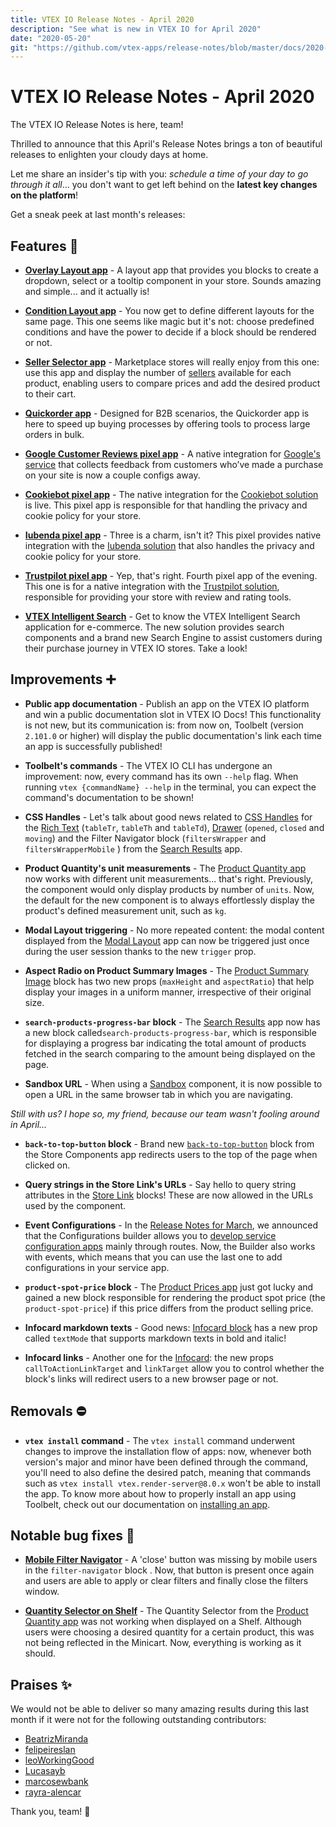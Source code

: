 ```yaml
---
title: VTEX IO Release Notes - April 2020
description: "See what is new in VTEX IO for April 2020"
date: "2020-05-20"
git: "https://github.com/vtex-apps/release-notes/blob/master/docs/2020-04/README.md"
---
```


# VTEX IO Release Notes - April 2020

The VTEX IO Release Notes is here, team!

Thrilled to announce that this April's Release Notes brings a ton of beautiful releases to enlighten your cloudy days at home.

Let me share an insider's tip with you: *schedule a time of your day to go through it all*... you don't want to get left behind on the **latest key changes on the platform**!

Get a sneak peek at last month's releases:

## Features :rocket:

- [**Overlay Layout app**](https://vtex.io/docs/components/all/vtex.overlay-layout@0.1.2/) - A layout app that provides you blocks to create a dropdown, select or a tooltip component in your store. Sounds amazing and simple... and it actually is!

- [**Condition Layout app**](https://vtex.io/docs/components/all/vtex.condition-layout@1.1.7/) -  You now get to define different layouts for the same page. This one seems like magic but it's not: choose predefined conditions and have the power to decide if a block should be rendered or not.

- [**Seller Selector app**](https://vtex.io/docs/components/all/vtex.seller-selector@0.1.0/) - Marketplace stores will really enjoy from this one: use this app and display the number of [sellers](https://help.vtex.com/tutorial/what-is-a-seller--5FkLvhZ3Few4CWWIuYOK2w) available for each product, enabling users to compare prices and add the desired product to their cart.

- [**Quickorder app**](https://vtex.io/docs/components/all/vtex.quickorder@0.7.2/) - Designed for B2B scenarios, the Quickorder app is here to speed up buying processes by offering tools to process large orders in bulk.

- [**Google Customer Reviews pixel app**](https://vtex.io/docs/components/pixel/vtex.google-customer-reviews@1.0.2/) - A native integration for [Google's service](https://support.google.com/merchants/answer/7124326?hl=en) that collects feedback from customers who’ve made a purchase on your site is now a couple configs away.

- [**Cookiebot pixel app**](https://vtex.io/docs/components/pixel/vtex.cookiebot@2.0.1/) - The native integration for the [Cookiebot solution](https://www.cookiebot.com/) is live. This pixel app is responsible for that handling the privacy and cookie policy for your store.

- [**Iubenda pixel app**](https://vtex.io/docs/components/pixel/vtex.iubenda@0.2.1/) - Three is a charm, isn't it? This pixel provides native integration with the [Iubenda solution](https://www.iubenda.com/en/?utm_source=adwords&utm_medium=ppc&utm_campaign=aw_brand_global_exact&utm_term=iubenda&utm_content=336331123145&gclid=EAIaIQobChMI-ufW1Yid6QIVEYGRCh1zHAmFEAAYASAAEgLP_fD_BwE) that also handles the privacy and cookie policy for your store.

- [**Trustpilot pixel app**](https://vtex.io/docs/components/pixel/vtex.trustpilot@1.0.2/) - Yep, that's right. Fourth pixel app of the evening. This one is for a native integration with the [Trustpilot solution](https://www.trustpilot.com/), responsible for providing your store with review and rating tools.

- [**VTEX Intelligent Search**](https://help.vtex.com/tracks/vtex-intelligent-search--19wrbB7nEQcmwzDPl1l4Cb) - Get to know the VTEX Intelligent Search application for e-commerce. The new solution provides search components and a brand new Search Engine to assist  customers during their purchase journey in VTEX IO stores. Take a look!

## Improvements :heavy_plus_sign:

- **Public app documentation** - Publish an app on the VTEX IO platform and win a public documentation slot in VTEX IO Docs! This functionality is not new, but its communication is: from now on, Toolbelt (version `2.101.0` or higher) will display the public documentation's link each time an app is successfully published!

- **Toolbelt's commands** - The VTEX IO CLI has undergone an improvement: now, every command has its own `--help` flag. When running `vtex {commandName} --help` in the terminal, you can expect the command's documentation to be shown! 

- **CSS Handles** - Let's talk about good news related to [CSS Handles](https://vtex.io/docs/recipes/style/using-css-handles-for-store-customization) for the [Rich Text](https://vtex.io/docs/components/all/vtex.rich-text@0.10.0/) (`tableTr`, `tableTh` and `tableTd`), [Drawer](https://vtex.io/docs/components/all/vtex.store-drawer@0.12.1/) (`opened`, `closed` and `moving`) and the Filter Navigator block (`filtersWrapper` and `filtersWrapperMobile` ) from the [Search Results](https://vtex.io/docs/components/all/vtex.search-result@3.59.0/) app.

- **Product Quantity's unit measurements** - The [Product Quantity app](https://vtex.io/docs/components/all/vtex.product-quantity@1.4.1/) now works with different unit measurements... that's right. Previously, the component would only display products by number of `units`. Now, the default for the new component is to always effortlessly display the product's defined measurement unit, such as `kg`.

- **Modal Layout triggering** - No more repeated content: the modal content displayed from the [Modal Layout](https://vtex.io/docs/components/all/vtex.modal-layout@0.4.2/) app can now be triggered just once during the user session thanks to the new `trigger` prop.

- **Aspect Radio on Product Summary Images** - The [Product Summary Image](https://vtex.io/docs/components/all/vtex.product-summary@2.54.1/product-summary-image/) block has two new props (`maxHeight` and `aspectRatio`) that help display your images in a uniform manner, irrespective of their original size. 
  
- **`search-products-progress-bar` block** - The [Search Results](https://vtex.io/docs/components/all/vtex.search-result@3.59.0/) app now has a new block called`search-products-progress-bar`, which is responsible for displaying a progress bar indicating the total amount of products fetched in the search comparing to the amount being displayed on the page.

- **Sandbox URL** - When using a [Sandbox](https://vtex.io/docs/components/all/vtex.sandbox@0.5.0/) component, it is now possible to open a URL in the same browser tab in which you are navigating.

*Still with us? I hope so, my friend, because our team wasn't fooling around in April...*

- **`back-to-top-button` block** - Brand new [`back-to-top-button`](https://vtex.io/docs/components/all/vtex.store-components@3.114.6/backtotopbutton/) block from the Store Components app redirects users to the top of the page when clicked on. 

- **Query strings in the Store Link's URLs** - Say hello to query string attributes in the [Store Link](https://vtex.io/docs/components/all/vtex.store-link@0.5.1/) blocks! These are now allowed in the URLs used by the component.

- **Event Configurations** - In the [Release Notes for March](https://vtex.io/docs/releases/2020-03/README/), we announced that the Configurations builder allows you to [develop service configuration apps](https://vtex.io/docs/recipes/development/developing-service-configuration-apps/) mainly through routes. Now, the Builder also works with events, which means that you can use the last one to add configurations in your service app.

- **`product-spot-price` block** - The [Product Prices app](https://vtex.io/docs/components/all/vtex.product-price@1.3.0/) just got lucky and gained a new block responsible for rendering the product spot price (the `product-spot-price`) if this price differs from the product selling price.

- **Infocard markdown texts** - Good news: [Infocard block](https://vtex.io/docs/components/all/vtex.store-components@3.114.6/infocard/) has a new prop called `textMode` that supports markdown texts in bold and italic!

- **Infocard links** - Another one for the [Infocard](https://vtex.io/docs/components/all/vtex.store-components@3.114.6/infocard/): the new props `callToActionLinkTarget` and `linkTarget` allow you to control whether the block's links will redirect users to a new browser page or not.

## Removals :no_entry:

- **`vtex install` command** - The `vtex install` command underwent changes to improve the installation flow of apps: now, whenever both version's major and minor have been defined through the command, you'll need to also define the desired patch, meaning that commands such as `vtex install vtex.render-server@8.0.x` won't be able to install the app. To know more about how to properly install an app using Toolbelt, check out our documentation on [installing an app](https://vtex.io/docs/recipes/development/installing-an-app/).

## Notable bug fixes :bug:

- [**Mobile Filter Navigator**](https://github.com/vtex-apps/search-result/pull/334) - A 'close' button was missing by mobile users in the `filter-navigator` block . Now, that button is present once again and users are able to apply or clear filters and finally close the filters window.

- [**Quantity Selector on Shelf**](https://github.com/vtex-apps/product-quantity/pull/13) - The Quantity Selector from the [Product Quantity app](https://vtex.io/docs/components/all/vtex.product-quantity@1.4.1/) was not working when displayed on a Shelf. Although users were choosing a desired quantity for a certain product, this was not being reflected in the Minicart. Now, everything is working as it should.

## Praises :sparkles:

We would not be able to deliver so many amazing results during this last month if it were not for the following outstanding contributors:

- [BeatrizMiranda](https://github.com/BeatrizMiranda)
- [felipeireslan](https://github.com/felipeireslan)
- [leoWorkingGood](https://github.com/leoWorkingGood)
- [Lucasayb](https://github.com/lucasayb)
- [marcosewbank](https://github.com/marcosewbank)
- [rayra-alencar](https://github.com/rayra-alencar)

Thank you, team! :muscle:

